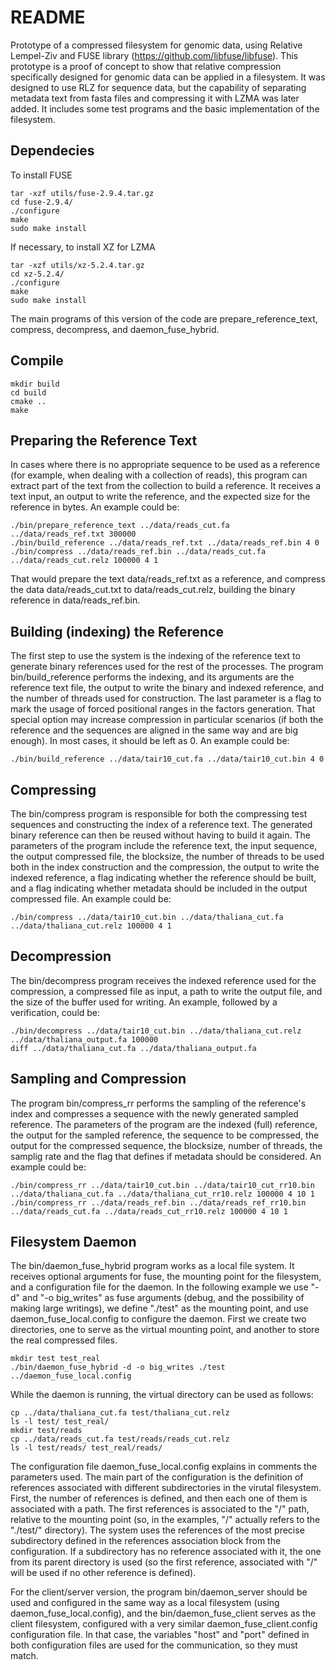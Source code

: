 # README #

Prototype of a compressed filesystem for genomic data, using Relative Lempel-Ziv and FUSE library (https://github.com/libfuse/libfuse). This prototype is a proof of concept to show that relative compression specifically designed for genomic data can be applied in a filesystem. It was designed to use RLZ for sequence data, but the capability of separating metadata text from fasta files and compressing it with LZMA was later added. It includes some test programs and the basic implementation of the filesystem.

Dependecies
-------------------
To install FUSE
```
tar -xzf utils/fuse-2.9.4.tar.gz
cd fuse-2.9.4/
./configure
make
sudo make install
```
If necessary, to install XZ for LZMA
```
tar -xzf utils/xz-5.2.4.tar.gz
cd xz-5.2.4/
./configure
make
sudo make install
```

The main programs of this version of the code are prepare\_reference\_text, compress, decompress, and daemon\_fuse\_hybrid.

Compile
-------------------
```
mkdir build
cd build
cmake ..
make
```

Preparing the Reference Text
-------------------
In cases where there is no appropriate sequence to be used as a reference (for example, when dealing with a collection of reads), this program can extract part of the text from the collection to build a reference. It receives a text input, an output to write the reference, and the expected size for the reference in bytes.
An example could be:
```
./bin/prepare_reference_text ../data/reads_cut.fa ../data/reads_ref.txt 300000
./bin/build_reference ../data/reads_ref.txt ../data/reads_ref.bin 4 0
./bin/compress ../data/reads_ref.bin ../data/reads_cut.fa ../data/reads_cut.relz 100000 4 1
```
That would prepare the text data/reads\_ref.txt as a reference, and compress the data data/reads\_cut.txt to data/reads\_cut.relz, building the binary reference in data/reads\_ref.bin.

Building (indexing) the Reference
-------------------
The first step to use the system is the indexing of the reference text to generate binary references used for the rest of the processes. The program bin/build\_reference performs the indexing, and its arguments are the reference text file, the output to write the binary and indexed reference, and the number of threads used for construction. The last parameter is a flag to mark the usage of forced positional ranges in the factors generation. That special option may increase compression in particular scenarios (if both the reference and the sequences are aligned in the same way and are big enough). In most cases, it should be left as 0.
An example could be:
```
./bin/build_reference ../data/tair10_cut.fa ../data/tair10_cut.bin 4 0
```

Compressing
-------------------
The bin/compress program is responsible for both the compressing test sequences and constructing the index of a reference text. The generated binary reference can then be reused without having to build it again. 
The parameters of the program include the reference text, the input sequence, the output compressed file, the blocksize, the number of threads to be used both in the index construction and the compression, the output to write the indexed reference, a flag indicating whether the reference should be built, and a flag indicating whether metadata should be included in the output compressed file.
An example could be:
```
./bin/compress ../data/tair10_cut.bin ../data/thaliana_cut.fa ../data/thaliana_cut.relz 100000 4 1
```

Decompression
-------------------
The bin/decompress program receives the indexed reference used for the compression, a compressed file as input, a path to write the output file, and the size of the buffer used for writing.
An example, followed by a verification, could be:
```
./bin/decompress ../data/tair10_cut.bin ../data/thaliana_cut.relz ../data/thaliana_output.fa 100000
diff ../data/thaliana_cut.fa ../data/thaliana_output.fa
```

Sampling and Compression
-------------------
The program bin/compress\_rr performs the sampling of the reference's index and compresses a sequence with the newly generated sampled reference.
The parameters of the program are the indexed (full) reference, the output for the sampled reference, the sequence to be compressed, the output for the compressed sequence, the blocksize, number of threads, the samplig rate and the flag that defines if metadata should be considered.
An example could be:
```
./bin/compress_rr ../data/tair10_cut.bin ../data/tair10_cut_rr10.bin ../data/thaliana_cut.fa ../data/thaliana_cut_rr10.relz 100000 4 10 1
./bin/compress_rr ../data/reads_ref.bin ../data/reads_ref_rr10.bin ../data/reads_cut.fa ../data/reads_cut_rr10.relz 100000 4 10 1
```

Filesystem Daemon
-------------------
The bin/daemon\_fuse\_hybrid program works as a local file system. It receives optional arguments for fuse, the mounting point for the filesystem, and a configuration file for the daemon. In the following example we use "-d" and "-o big\_writes" as fuse arguments (debug, and the possibility of making large writings), we define "./test" as the mounting point, and use daemon\_fuse\_local.config to configure the daemon. First we create two directories, one to serve as the virtual mounting point, and another to store the real compressed files.
```
mkdir test test_real
./bin/daemon_fuse_hybrid -d -o big_writes ./test ../daemon_fuse_local.config
```
While the daemon is running, the virtual directory can be used as follows:
```
cp ../data/thaliana_cut.fa test/thaliana_cut.relz
ls -l test/ test_real/
mkdir test/reads
cp ../data/reads_cut.fa test/reads/reads_cut.relz
ls -l test/reads/ test_real/reads/
```
The configuration file daemon\_fuse\_local.config explains in comments the parameters used. The main part of the configuration is the definition of references associated with different subdirectories in the virutal filesystem. First, the number of references is defined, and then each one of them is associated with a path. The first references is associated to the "/" path, relative to the mounting point (so, in the examples, "/" actually refers to the "./test/" directory).
The system uses the references of the most precise subdirectory defined in the references association block from the configuration. If a subdirectory has no reference associated with it, the one from its parent directory is used (so the first reference, associated with "/" will be used if no other reference is defined).

For the client/server version, the program bin/daemon\_server should be used and configured in the same way as a local filesystem (using daemon\_fuse\_local.config), and the bin/daemon\_fuse\_client serves as the client filesystem, configured with a very similar daemon\_fuse\_client.config configuration file. In that case, the variables "host" and "port" defined in both configuration files are used for the communication, so they must match.

















